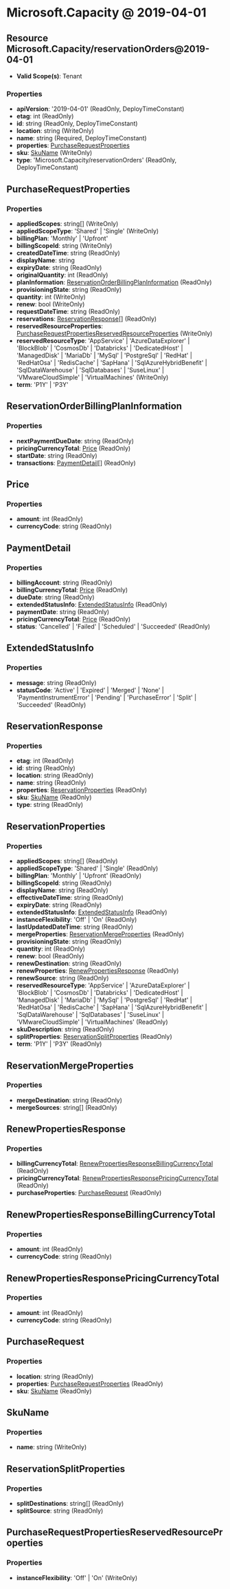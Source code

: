# Microsoft.Capacity @ 2019-04-01

## Resource Microsoft.Capacity/reservationOrders@2019-04-01
* **Valid Scope(s)**: Tenant
### Properties
* **apiVersion**: '2019-04-01' (ReadOnly, DeployTimeConstant)
* **etag**: int (ReadOnly)
* **id**: string (ReadOnly, DeployTimeConstant)
* **location**: string (WriteOnly)
* **name**: string (Required, DeployTimeConstant)
* **properties**: [PurchaseRequestProperties](#purchaserequestproperties)
* **sku**: [SkuName](#skuname) (WriteOnly)
* **type**: 'Microsoft.Capacity/reservationOrders' (ReadOnly, DeployTimeConstant)

## PurchaseRequestProperties
### Properties
* **appliedScopes**: string[] (WriteOnly)
* **appliedScopeType**: 'Shared' | 'Single' (WriteOnly)
* **billingPlan**: 'Monthly' | 'Upfront'
* **billingScopeId**: string (WriteOnly)
* **createdDateTime**: string (ReadOnly)
* **displayName**: string
* **expiryDate**: string (ReadOnly)
* **originalQuantity**: int (ReadOnly)
* **planInformation**: [ReservationOrderBillingPlanInformation](#reservationorderbillingplaninformation) (ReadOnly)
* **provisioningState**: string (ReadOnly)
* **quantity**: int (WriteOnly)
* **renew**: bool (WriteOnly)
* **requestDateTime**: string (ReadOnly)
* **reservations**: [ReservationResponse](#reservationresponse)[] (ReadOnly)
* **reservedResourceProperties**: [PurchaseRequestPropertiesReservedResourceProperties](#purchaserequestpropertiesreservedresourceproperties) (WriteOnly)
* **reservedResourceType**: 'AppService' | 'AzureDataExplorer' | 'BlockBlob' | 'CosmosDb' | 'Databricks' | 'DedicatedHost' | 'ManagedDisk' | 'MariaDb' | 'MySql' | 'PostgreSql' | 'RedHat' | 'RedHatOsa' | 'RedisCache' | 'SapHana' | 'SqlAzureHybridBenefit' | 'SqlDataWarehouse' | 'SqlDatabases' | 'SuseLinux' | 'VMwareCloudSimple' | 'VirtualMachines' (WriteOnly)
* **term**: 'P1Y' | 'P3Y'

## ReservationOrderBillingPlanInformation
### Properties
* **nextPaymentDueDate**: string (ReadOnly)
* **pricingCurrencyTotal**: [Price](#price) (ReadOnly)
* **startDate**: string (ReadOnly)
* **transactions**: [PaymentDetail](#paymentdetail)[] (ReadOnly)

## Price
### Properties
* **amount**: int (ReadOnly)
* **currencyCode**: string (ReadOnly)

## PaymentDetail
### Properties
* **billingAccount**: string (ReadOnly)
* **billingCurrencyTotal**: [Price](#price) (ReadOnly)
* **dueDate**: string (ReadOnly)
* **extendedStatusInfo**: [ExtendedStatusInfo](#extendedstatusinfo) (ReadOnly)
* **paymentDate**: string (ReadOnly)
* **pricingCurrencyTotal**: [Price](#price) (ReadOnly)
* **status**: 'Cancelled' | 'Failed' | 'Scheduled' | 'Succeeded' (ReadOnly)

## ExtendedStatusInfo
### Properties
* **message**: string (ReadOnly)
* **statusCode**: 'Active' | 'Expired' | 'Merged' | 'None' | 'PaymentInstrumentError' | 'Pending' | 'PurchaseError' | 'Split' | 'Succeeded' (ReadOnly)

## ReservationResponse
### Properties
* **etag**: int (ReadOnly)
* **id**: string (ReadOnly)
* **location**: string (ReadOnly)
* **name**: string (ReadOnly)
* **properties**: [ReservationProperties](#reservationproperties) (ReadOnly)
* **sku**: [SkuName](#skuname) (ReadOnly)
* **type**: string (ReadOnly)

## ReservationProperties
### Properties
* **appliedScopes**: string[] (ReadOnly)
* **appliedScopeType**: 'Shared' | 'Single' (ReadOnly)
* **billingPlan**: 'Monthly' | 'Upfront' (ReadOnly)
* **billingScopeId**: string (ReadOnly)
* **displayName**: string (ReadOnly)
* **effectiveDateTime**: string (ReadOnly)
* **expiryDate**: string (ReadOnly)
* **extendedStatusInfo**: [ExtendedStatusInfo](#extendedstatusinfo) (ReadOnly)
* **instanceFlexibility**: 'Off' | 'On' (ReadOnly)
* **lastUpdatedDateTime**: string (ReadOnly)
* **mergeProperties**: [ReservationMergeProperties](#reservationmergeproperties) (ReadOnly)
* **provisioningState**: string (ReadOnly)
* **quantity**: int (ReadOnly)
* **renew**: bool (ReadOnly)
* **renewDestination**: string (ReadOnly)
* **renewProperties**: [RenewPropertiesResponse](#renewpropertiesresponse) (ReadOnly)
* **renewSource**: string (ReadOnly)
* **reservedResourceType**: 'AppService' | 'AzureDataExplorer' | 'BlockBlob' | 'CosmosDb' | 'Databricks' | 'DedicatedHost' | 'ManagedDisk' | 'MariaDb' | 'MySql' | 'PostgreSql' | 'RedHat' | 'RedHatOsa' | 'RedisCache' | 'SapHana' | 'SqlAzureHybridBenefit' | 'SqlDataWarehouse' | 'SqlDatabases' | 'SuseLinux' | 'VMwareCloudSimple' | 'VirtualMachines' (ReadOnly)
* **skuDescription**: string (ReadOnly)
* **splitProperties**: [ReservationSplitProperties](#reservationsplitproperties) (ReadOnly)
* **term**: 'P1Y' | 'P3Y' (ReadOnly)

## ReservationMergeProperties
### Properties
* **mergeDestination**: string (ReadOnly)
* **mergeSources**: string[] (ReadOnly)

## RenewPropertiesResponse
### Properties
* **billingCurrencyTotal**: [RenewPropertiesResponseBillingCurrencyTotal](#renewpropertiesresponsebillingcurrencytotal) (ReadOnly)
* **pricingCurrencyTotal**: [RenewPropertiesResponsePricingCurrencyTotal](#renewpropertiesresponsepricingcurrencytotal) (ReadOnly)
* **purchaseProperties**: [PurchaseRequest](#purchaserequest) (ReadOnly)

## RenewPropertiesResponseBillingCurrencyTotal
### Properties
* **amount**: int (ReadOnly)
* **currencyCode**: string (ReadOnly)

## RenewPropertiesResponsePricingCurrencyTotal
### Properties
* **amount**: int (ReadOnly)
* **currencyCode**: string (ReadOnly)

## PurchaseRequest
### Properties
* **location**: string (ReadOnly)
* **properties**: [PurchaseRequestProperties](#purchaserequestproperties) (ReadOnly)
* **sku**: [SkuName](#skuname) (ReadOnly)

## SkuName
### Properties
* **name**: string (WriteOnly)

## ReservationSplitProperties
### Properties
* **splitDestinations**: string[] (ReadOnly)
* **splitSource**: string (ReadOnly)

## PurchaseRequestPropertiesReservedResourceProperties
### Properties
* **instanceFlexibility**: 'Off' | 'On' (WriteOnly)

